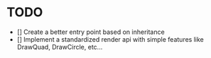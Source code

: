 # TODO

- [] Create a better entry point based on inheritance
- [] Implement a standardized render api with simple features like DrawQuad, DrawCircle, etc...